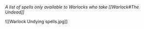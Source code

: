 *A list of spells only available to Warlocks who take [[Warlock#The Undead]]*

![[Warlock Undying spells.jpg]]
